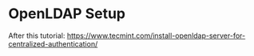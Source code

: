 # OpenLDAP Setup

After this tutorial: https://www.tecmint.com/install-openldap-server-for-centralized-authentication/
